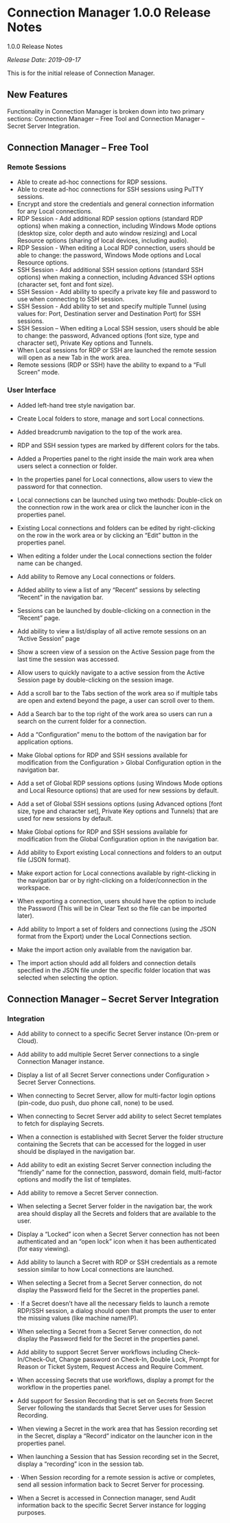 [title]: # (Connection Manager 1.0.0 Release Notes)
[tags]: # (releasenotes,1.0.0,newfeatures)
[priority]: # (801)

# Connection Manager 1.0.0 Release Notes

1.0.0 Release Notes

*Release Date: 2019-09-17*

This is for the initial release of Connection Manager. 

## New Features

Functionality in Connection Manager is broken down into two primary sections: Connection Manager – Free Tool and Connection Manager – Secret Server Integration.

## Connection Manager – Free Tool

### Remote Sessions

- Able to create ad-hoc connections for RDP sessions.
- Able to create ad-hoc connections for SSH sessions using PuTTY sessions.
- Encrypt and store the credentials and general connection information for any Local connections. 
- RDP Session - Add additional RDP session options (standard RDP options) when making a connection, including Windows Mode options (desktop size, color depth and auto window resizing) and Local Resource options (sharing of local devices, including audio).
- RDP Session - When editing a Local RDP connection, users should be able to change: the password, Windows Mode options and Local Resource options.
- SSH Session - Add additional SSH session options (standard SSH options) when making a connection, including Advanced SSH options (character set, font and font size).
- SSH Session - Add ability to specify a private key file and password to use when connecting to SSH session.
- SSH Session - Add ability to set and specify multiple Tunnel (using values for: Port, Destination server and Destination Port) for SSH sessions.
- SSH Session – When editing a Local SSH session, users should be able to change: the password, Advanced options (font size, type and character set), Private Key options and Tunnels.
- When Local sessions for RDP or SSH are launched the remote session will open as a new Tab in the work area.
- Remote sessions (RDP or SSH) have the ability to expand to a “Full Screen” mode.

### User Interface

- Added left-hand tree style navigation bar.
- Create Local folders to store, manage and sort Local connections.
- Added breadcrumb navigation to the top of the work area.
- RDP and SSH session types are marked by different colors for the tabs. 
- Added a Properties panel to the right inside the main work area when users select a connection or folder.
- In the properties panel for Local connections, allow users to view the password for that connection. 
- Local connections can be launched using two methods: Double-click on the connection row in the work area or click the launcher icon in the properties panel.
- Existing Local connections and folders can be edited by right-clicking on the row in the work area or by clicking an “Edit” button in the properties panel.
- When editing a folder under the Local connections section the folder name can be changed.
- Add ability to Remove any Local connections or folders.
- Added ability to view a list of any “Recent” sessions by selecting “Recent” in the navigation bar.
- Sessions can be launched by double-clicking on a connection in the “Recent” page. 
- Add ability to view a list/display of all active remote sessions on an “Active Session” page
- Show a screen view of a session on the Active Session page from the last time the session was accessed.
- Allow users to quickly navigate to a active session from the Active Session page by double-clicking on the session image.
- Add a scroll bar to the Tabs section of the work area so if multiple tabs are open and extend beyond the page, a user can scroll over to them.
- Add a Search bar to the top right of the work area so users can run a search on the current folder for a connection.

- Add a “Configuration” menu to the bottom of the navigation bar for application options.
- Make Global options for RDP and SSH sessions available for modification from the Configuration > Global Configuration option in the navigation bar.
- Add a set of Global RDP sessions options (using Windows Mode options and Local Resource options) that are used for new sessions by default.
- Add a set of Global SSH sessions options (using Advanced options [font size, type and character set], Private Key options and Tunnels) that are used for new sessions by default.
- Make Global options for RDP and SSH sessions available for modification from the Global Configuration option in the navigation bar.
- Add ability to Export existing Local connections and folders to an output file (JSON format).
- Make export action for Local connections available by right-clicking in the navigation bar or by right-clicking on a folder/connection in the workspace.
- When exporting a connection, users should have the option to include the Password (This will be in Clear Text so the file can be imported later).

- Add ability to Import a set of folders and connections (using the JSON format from the Export) under the Local Connections section. 
- Make the import action only available from the navigation bar.
- The import action should add all folders and connection details specified in the JSON file under the specific folder location that was selected when selecting the option. 

## Connection Manager – Secret Server Integration

### Integration

- Add ability to connect to a specific Secret Server instance (On-prem or Cloud).
- Add ability to add multiple Secret Server connections to a single Connection Manager instance.
- Display a list of all Secret Server connections under Configuration > Secret Server Connections.
- When connecting to Secret Server, allow for multi-factor login options (pin-code, duo push, duo phone call, none) to be used.
- When connecting to Secret Server add ability to select Secret templates to fetch for displaying Secrets. 
- When a connection is established with Secret Server the folder structure containing the Secrets that can be accessed for the logged in user should be displayed in the navigation bar. 
- Add ability to edit an existing Secret Server connection including the “friendly” name for the connection, password, domain field, multi-factor options and modify the list of templates. 
- Add ability to remove a Secret Server connection. 
- When selecting a Secret Server folder in the navigation bar, the work area should display all the Secrets and folders that are available to the user.

- Display a “Locked” icon when a Secret Server connection has not been authenticated and an “open lock” icon when it has been authenticated (for easy viewing).
- Add ability to launch a Secret with RDP or SSH credentials as a remote session similar to how Local connections are launched.
- When selecting a Secret from a Secret Server connection, do not display the Password field for the Secret in the properties panel. 
- ·    If a Secret doesn’t have all the necessary fields to launch a remote RDP/SSH session, a dialog should open that prompts the user to enter the missing values (like machine name/IP). 
- When selecting a Secret from a Secret Server connection, do not display the Password field for the Secret in the properties panel. 
- Add ability to support Secret Server workflows including Check-In/Check-Out, Change password on Check-In, Double Lock, Prompt for Reason or Ticket System, Request Access and Require Comment. 
- When accessing Secrets that use workflows, display a prompt for the workflow in the properties panel. 
- Add support for Session Recording that is set on Secrets from Secret Server following the standards that Secret Server uses for Session Recording.
- When viewing a Secret in the work area that has Session recording set in the Secret, display a “Record” indicator on the launcher icon in the properties panel.
- When launching a Session that has Session recording set in the Secret, display a “recording” icon in the session tab.
- ·    When Session recording for a remote session is active or completes, send all session information back to Secret Server for processing.
- When a Secret is accessed in Connection manager, send Audit information back to the specific Secret Server instance for logging purposes.